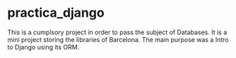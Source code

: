 # practica_django
This is a cumplsory project in order to pass the subject of Databases. It is a mini project storing the libraries of Barcelona. The main purpose was a Intro to Django using its ORM.
